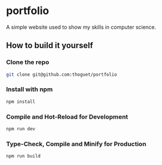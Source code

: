 # portfolio

A simple website used to show my skills in computer science.

## How to build it yourself

### Clone the repo

```sh
git clone git@github.com:thoguet/portfolio
```

### Install with npm

```sh
npm install
```

### Compile and Hot-Reload for Development

```sh
npm run dev
```

### Type-Check, Compile and Minify for Production

```sh
npm run build
```
